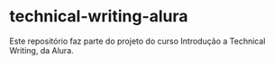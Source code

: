 # technical-writing-alura
Este repositório faz parte do projeto do curso Introdução a Technical Writing, da Alura. 
